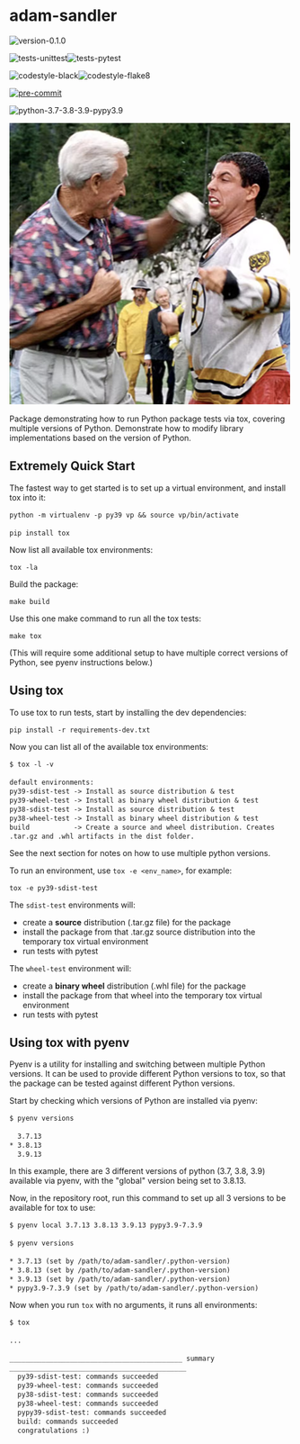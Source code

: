 # adam-sandler

<img alt="version-0.1.0" src="https://img.shields.io/badge/version-0.1.0-orange" />

<img
alt="tests-unittest" src="https://img.shields.io/badge/tests-unittest-green" /><img
alt="tests-pytest" src="https://img.shields.io/badge/tests-pytest-green" />

<img
alt="codestyle-black" src="https://img.shields.io/badge/codestyle-black-%23222222" /><img
alt="codestyle-flake8" src="https://img.shields.io/badge/codestyle-flake8-blue" />

[![pre-commit](https://img.shields.io/badge/pre--commit-enabled-brightgreen?logo=pre-commit&logoColor=white)](https://github.com/pre-commit/pre-commit)

<img alt="python-3.7-3.8-3.9-pypy3.9" src="https://img.shields.io/badge/python-3.7%20|%203.8%20|%203.9%20|%20pypy3.9-blue" />

![Adam Sandler as Happy Gilmore](docs/img/happygilmore.png)

Package demonstrating how to run Python package tests via tox, covering
multiple versions of Python. Demonstrate how to modify library implementations
based on the version of Python.

## Extremely Quick Start

The fastest way to get started is to set up a virtual environment, and install tox into it:

```
python -m virtualenv -p py39 vp && source vp/bin/activate

pip install tox
```

Now list all available tox environments:

```
tox -la
```

Build the package:

```
make build
```

Use this one make command to run all the tox tests:

```
make tox
```

(This will require some additional setup to have multiple correct versions of Python,
see pyenv instructions below.)

## Using tox

To use tox to run tests, start by installing the dev dependencies:

```
pip install -r requirements-dev.txt
```

Now you can list all of the available tox environments:

```
$ tox -l -v

default environments:
py39-sdist-test -> Install as source distribution & test
py39-wheel-test -> Install as binary wheel distribution & test
py38-sdist-test -> Install as source distribution & test
py38-wheel-test -> Install as binary wheel distribution & test
build           -> Create a source and wheel distribution. Creates .tar.gz and .whl artifacts in the dist folder.
```

See the next section for notes on how to use multiple python versions.

To run an environment, use `tox -e <env_name>`, for example:

```
tox -e py39-sdist-test
```

The `sdist-test` environments will:

* create a **source** distribution (.tar.gz file) for the package
* install the package from that .tar.gz source distribution into the
  temporary tox virtual environment
* run tests with pytest

The `wheel-test` environment will:

* create a **binary wheel** distribution (.whl file) for the package
* install the package from that wheel into the temporary tox virtual environment
* run tests with pytest

## Using tox with pyenv

Pyenv is a utility for installing and switching between multiple Python versions.
It can be used to provide different Python versions to tox, so that the package
can be tested against different Python versions.

Start by checking which versions of Python are installed via pyenv:

```
$ pyenv versions

  3.7.13
* 3.8.13
  3.9.13
```

In this example, there are 3 different versions of python (3.7, 3.8, 3.9) available
via pyenv, with the "global" version being set to 3.8.13.

Now, in the repository root, run this command to set up all 3 versions to be
available for tox to use:

```
$ pyenv local 3.7.13 3.8.13 3.9.13 pypy3.9-7.3.9

$ pyenv versions

* 3.7.13 (set by /path/to/adam-sandler/.python-version)
* 3.8.13 (set by /path/to/adam-sandler/.python-version)
* 3.9.13 (set by /path/to/adam-sandler/.python-version)
* pypy3.9-7.3.9 (set by /path/to/adam-sandler/.python-version)
``` 

Now when you run `tox` with no arguments, it runs all environments:

```
$ tox

...

___________________________________________ summary ____________________________________________
  py39-sdist-test: commands succeeded
  py39-wheel-test: commands succeeded
  py38-sdist-test: commands succeeded
  py38-wheel-test: commands succeeded
  pypy39-sdist-test: commands succeeded
  build: commands succeeded
  congratulations :)
```

